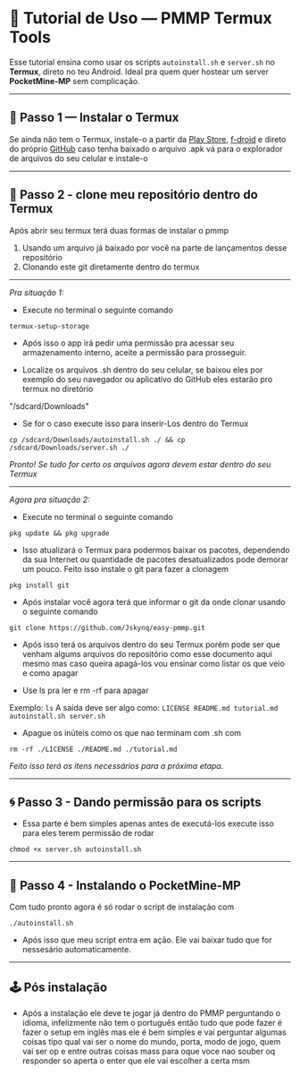 # 📖 Tutorial de Uso — PMMP Termux Tools

Esse tutorial ensina como usar os scripts `autoinstall.sh` e `server.sh` no **Termux**, direto no teu Android. Ideal pra quem quer hostear um server **PocketMine-MP** sem complicação.

---

## 📲 Passo 1 — Instalar o Termux

Se ainda não tem o Termux, instale-o a partir da [Play Store](https://play.google.com/store/apps/details?id=com.termux), [f-droid](https://f-droid.org/pt_BR/packages/com.termux/) e direto do próprio [GitHub](https://github.com/termux/termux-app/releases) caso tenha baixado o arquivo .apk vá para o explorador de arquivos do seu celular e instale-o

___

## 📁 Passo 2 - clone meu repositório dentro do Termux

Após abrir seu termux terá duas formas de instalar o pmmp

1. Usando um arquivo já baixado por você na parte de lançamentos desse repositório
2. Clonando este git diretamente dentro do termux

___

*Pra situação 1:*

- Execute no terminal o seguinte comando

`termux-setup-storage`

- Após isso o app irá pedir uma permissão pra acessar seu armazenamento interno, aceite a permissão para prosseguir.

- Localize os arquivos .sh dentro do seu celular, se baixou eles por exemplo do seu navegador ou aplicativo do GitHub eles estarão pro termux no diretório 

"/sdcard/Downloads" 

- Se for o caso execute isso para inserir-Los dentro do Termux 

`cp /sdcard/Downloads/autoinstall.sh ./ && cp /sdcard/Downloads/server.sh ./`

*Pronto! Se tudo for certo os arquivos agora devem estar dentro do seu Termux*

___

*Agora pra situação 2:*

- Execute no terminal o seguinte comando

`pkg update && pkg upgrade`

- Isso atualizará o Termux para podermos baixar os pacotes, dependendo da sua Internet ou quantidade de pacotes desatualizados pode demorar um pouco. Feito isso instale o git para fazer a clonagem

`pkg install git`

- Após instalar você agora terá que informar o git da onde clonar usando o seguinte comando

`git clone https://github.com/Jskynq/easy-pmmp.git`

- Após isso terá os arquivos dentro do seu Termux porém pode ser que venham algums arquivos do repositório como esse documento aqui mesmo mas caso queira apagá-los vou ensinar como listar os que veio e como apagar

- Use ls pra ler e rm -rf para apagar 

Exemplo: `ls`
A saída deve ser algo como:
`LICENSE README.md tutorial.md
 autoinstall.sh server.sh     `

- Apague os inúteis como os que nao terminam com .sh com

`rm -rf ./LICENSE ./README.md ./tutorial.md`

*Feito isso terá os itens necessários para a próxima etapa.*

___

## 🌀 Passo 3 - Dando permissão para os scripts 

- Essa parte é bem simples apenas antes de executá-los execute isso para eles terem permissão de rodar

`chmod +x server.sh autoinstall.sh`

___

## 🚀 Passo 4 - Instalando o PocketMine-MP

Com tudo pronto agora é só rodar o script de instalação com 

`./autoinstall.sh`

- Após isso que meu script entra em ação. Ele vai baixar tudo que for nessesário automaticamente.

___

## 🕹 Pós instalação

- Após a instalação ele deve te jogar já dentro do PMMP perguntando o idioma, infelizmente não tem o português então tudo que pode fazer é fazer o setup em inglês mas ele é bem simples e vai perguntar algumas coisas tipo qual vai ser o nome do mundo, porta, modo de jogo, quem vai ser op e entre outras coisas mass para oque voce nao souber oq responder so aperta o enter que ele vai escolher a certa msm